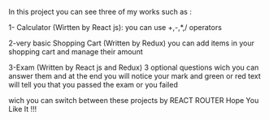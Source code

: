 In this project you can see three of my works such as :

1- Calculator (Wirtten by React js):
  you can use  +,-,*,/ operators

2-very basic Shopping Cart (Written by Redux)
  you can add items in your shopping cart and manage their amount

3-Exam (Written by React js and Redux)
  3 optional questions wich you can answer them and at the end you will notice your mark and green or red text will tell you that you passed the exam or you failed

wich you can switch between these projects by REACT ROUTER
Hope You Like It !!!
